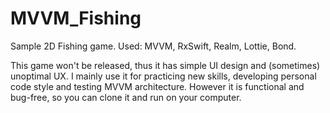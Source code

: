 # MVVM_Fishing
Sample 2D Fishing game. Used: MVVM, RxSwift, Realm, Lottie, Bond.

This game won't be released, thus it has simple UI design and (sometimes) unoptimal UX. 
I mainly use it for practicing new skills, developing personal code style and testing MVVM architecture.
However it is functional and bug-free, so you can clone it and run on your computer. 
